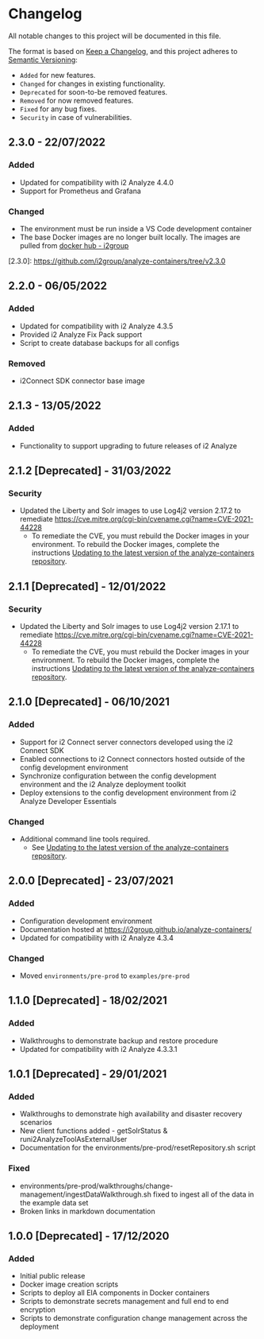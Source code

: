 # Changelog

All notable changes to this project will be documented in this file.

The format is based on [Keep a Changelog], and this project adheres to
[Semantic Versioning]:

* `Added` for new features.
* `Changed` for changes in existing functionality.
* `Deprecated` for soon-to-be removed features.
* `Removed` for now removed features.
* `Fixed` for any bug fixes.
* `Security` in case of vulnerabilities.

## 2.3.0 - 22/07/2022

### Added

* Updated for compatibility with i2 Analyze 4.4.0
* Support for Prometheus and Grafana

### Changed

* The environment must be run inside a VS Code development container
* The base Docker images are no longer built locally. The images are pulled from [docker hub - i2group](https://hub.docker.com/u/i2group)

[2.3.0]: <!-- markdown-link-check-disable --><https://github.com/i2group/analyze-containers/tree/v2.3.0><!-- markdown-link-check-enable -->

## 2.2.0 - 06/05/2022

### Added

* Updated for compatibility with i2 Analyze 4.3.5
* Provided i2 Analyze Fix Pack support
* Script to create database backups for all configs

### Removed

* i2Connect SDK connector base image

[2.2.0]: <https://github.com/i2group/analyze-containers/tree/v2.2.0>

## 2.1.3 - 13/05/2022

### Added

* Functionality to support upgrading to future releases of i2 Analyze

[2.1.3]: <https://github.com/i2group/analyze-containers/tree/v2.1.3>

## 2.1.2 [Deprecated] - 31/03/2022

### Security

* Updated the Liberty and Solr images to use Log4j2 version 2.17.2 to remediate <https://cve.mitre.org/cgi-bin/cvename.cgi?name=CVE-2021-44228>
  * To remediate the CVE, you must rebuild the Docker images in your environment. To rebuild the Docker images, complete the instructions [Updating to the latest version of the analyze-containers repository](https://i2group.github.io/analyze-containers/content/managing_update_env.html).

## 2.1.1 [Deprecated] - 12/01/2022

### Security

* Updated the Liberty and Solr images to use Log4j2 version 2.17.1 to remediate <https://cve.mitre.org/cgi-bin/cvename.cgi?name=CVE-2021-44228>
  * To remediate the CVE, you must rebuild the Docker images in your environment. To rebuild the Docker images, complete the instructions [Updating to the latest version of the analyze-containers repository](https://i2group.github.io/analyze-containers/content/managing_update_env.html).

## 2.1.0 [Deprecated] - 06/10/2021

### Added

* Support for i2 Connect server connectors developed using the i2 Connect SDK
* Enabled connections to i2 Connect connectors hosted outside of the config development environment
* Synchronize configuration between the config development environment and the i2 Analyze deployment toolkit
* Deploy extensions to the config development environment from i2 Analyze Developer Essentials

### Changed

* Additional command line tools required.
  * See [Updating to the latest version of the analyze-containers repository](https://i2group.github.io/analyze-containers/content/managing_update_env.html).

## 2.0.0 [Deprecated] - 23/07/2021

### Added

* Configuration development environment
* Documentation hosted at <https://i2group.github.io/analyze-containers/>
* Updated for compatibility with i2 Analyze 4.3.4

### Changed

* Moved `environments/pre-prod` to `examples/pre-prod`

## 1.1.0 [Deprecated] - 18/02/2021

### Added

* Walkthroughs to demonstrate backup and restore procedure
* Updated for compatibility with i2 Analyze 4.3.3.1

## 1.0.1 [Deprecated] - 29/01/2021

### Added

* Walkthroughs to demonstrate high availability and disaster recovery scenarios
* New client functions added - getSolrStatus & runi2AnalyzeToolAsExternalUser
* Documentation for the environments/pre-prod/resetRepository.sh script

### Fixed

* environments/pre-prod/walkthroughs/change-management/ingestDataWalkthrough.sh fixed to ingest all of the data in the example data set
* Broken links in markdown documentation

## 1.0.0 [Deprecated] - 17/12/2020

### Added

* Initial public release
* Docker image creation scripts
* Scripts to deploy all EIA components in Docker containers
* Scripts to demonstrate secrets management and full end to end encryption
* Scripts to demonstrate configuration change management across the deployment

[Keep a Changelog]: https://keepachangelog.com/en/1.0.0/
[Semantic Versioning]: https://semver.org/spec/v2.0.0.html

<!-- markdownlint-configure-file { "MD024": false } -->